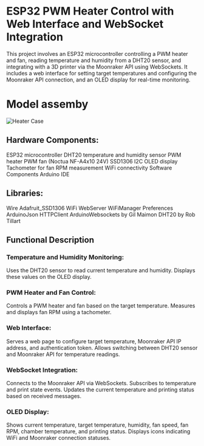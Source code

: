 # ESP32 PWM Heater Control with Web Interface and WebSocket Integration

This project involves an ESP32 microcontroller controlling a PWM heater and fan, reading temperature and humidity from a DHT20 sensor, and integrating with a 3D printer via the Moonraker API using WebSockets. It includes a web interface for setting target temperatures and configuring the Moonraker API connection, and an OLED display for real-time monitoring.

# Model assemby

![Heater Case](https://github.com/andsol/esp32-creality-chamber-heater/media/heater-assembly.png)

## Hardware Components:

ESP32 microcontroller
DHT20 temperature and humidity sensor
PWM heater
PWM fan (Noctua NF-A4x10 24V)
SSD1306 I2C OLED display
Tachometer for fan RPM measurement
WiFi connectivity
Software Components
Arduino IDE

## Libraries:

Wire
Adafruit_SSD1306
WiFi
WebServer
WiFiManager
Preferences
ArduinoJson
HTTPClient
ArduinoWebsockets by Gil Maimon
DHT20 by Rob Tillart

## Functional Description
### Temperature and Humidity Monitoring:
Uses the DHT20 sensor to read current temperature and humidity.
Displays these values on the OLED display.
### PWM Heater and Fan Control:
Controls a PWM heater and fan based on the target temperature.
Measures and displays fan RPM using a tachometer.
### Web Interface:
Serves a web page to configure target temperature, Moonraker API IP address, and authentication token.
Allows switching between DHT20 sensor and Moonraker API for temperature readings.
### WebSocket Integration:
Connects to the Moonraker API via WebSockets.
Subscribes to temperature and print state events.
Updates the current temperature and printing status based on received messages.
### OLED Display:
Shows current temperature, target temperature, humidity, fan speed, fan RPM, chamber temperature, and printing status.
Displays icons indicating WiFi and Moonraker connection statuses.
